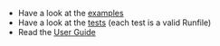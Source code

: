 - Have a look at the
  [examples](https://github.com/aymericbeaumet/run/tree/master/docs/examples)
- Have a look at the
  [tests](https://github.com/aymericbeaumet/run/tree/master/tests) (each test is
  a valid Runfile)
- Read the [User Guide](../user-guide/introduction.md)
